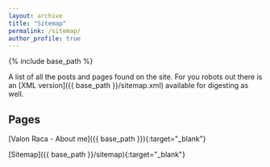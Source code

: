 ```yaml
---
layout: archive
title: "Sitemap"
permalink: /sitemap/
author_profile: true
---
```


{% include base_path %}

A list of all the posts and pages found on the site. For you robots out there is an [XML version]({{ base_path }}/sitemap.xml) available for digesting as well.

<h2>Pages</h2>
[Valon Raca - About me]({{ base_path }}){:target="_blank"}  

[Sitemap]({{ base_path }}/sitemap){:target="_blank"}
